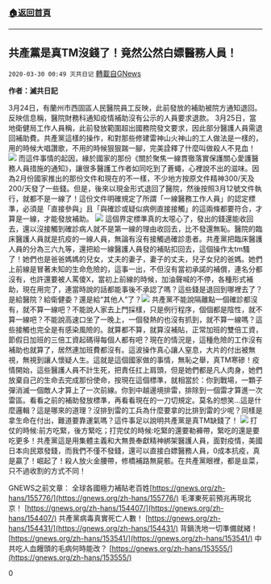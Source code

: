 ###  [:house:返回首頁](https://github.com/ourhimalayas/txt)
---

## 共產黨是真TM沒錢了！竟然公然白嫖醫務人員！
`2020-03-30 00:49 灭共日记` [轉載自GNews](https://gnews.org/zh-hant/156833/)

**作者：滅共日記**

3月24日，有蘭州市西固區人民醫院員工反映，此前發放的補助被院方通知退回。反映信息稱，醫院財務科通知疫情補助沒有公示的人員要求退款。 3月25日，當地衛健局工作人員稱，此前發放範圍超出國務院發文要求，因此部分醫護人員需退回補助費。共產黨這樣的操作，和對那些修建雷神山火神山的工人做法是一樣的，用的時候大唱讚歌，不用的時候狠狠踹一腳，完美詮釋了什麼叫做殺人不見血！
![](https://s3-ap-northeast-1.amazonaws.com/news.guo.offload.media/wp-content/uploads/2020/03/30004527/1-154.png)
而這件事情的起因，緣於國家的那份《關於聚焦一線貫徹落實保護關心愛護醫務人員措施的通知》，讓很多醫護工作者如同吃到了蒼蠅，心裡說不出的滋味。因為2月份國家推出的那份文件和現在的不一樣，不少地方按原文件精神300/天及200/天發了一些錢。但是，後來以現金形式退回了醫院，然後按照3月12號文件執行，就都不是一線了！這份文件明確規定了所謂「一線醫務工作人員」的認定標準，必須是「直接參與」且「與確診或疑似病例直接接觸」的這兩條都要符合，才算是一線，才能發放補助。
![](https://s3-ap-northeast-1.amazonaws.com/news.guo.offload.media/wp-content/uploads/2020/03/30004617/2-107.png)
這個界定標準真的太噁心了，發出的錢還能收回去，還以沒接觸到確診病人就不是第一線的理由收回去，比不發還無恥。醫院的臨床醫護人員就是抗疫的一線人員，無論有沒有接觸過確診患者。共產黨把臨床醫護人員的分為三六九等，還把給一線醫護人員發的補貼扣回去，這個操作太tm騷了！她們也是爸爸媽媽的兒女，丈夫的妻子，妻子的丈夫，兒子女兒的爸媽。她們上前線是冒著未知的生命危險的，這事一出，不但沒有當初承諾的補償，連名分都沒有，也許還要被人罵傻X，當初上前線的時候，加油聲喊的不停，各種形式補助，現在用完了，連當時說的話都能事後不承認了嗎？這些錢是退回到哪裡去了？是給醫院？給衛健委？還是給“其他人”了？​
![](https://s3-ap-northeast-1.amazonaws.com/news.guo.offload.media/wp-content/uploads/2020/03/30004406/3-80.jpg)
共產黨不能說隔離點一個確診都沒有，就不算一線吧？不能說人家去上門採樣，只是例行程序，個個都是陰性，就不算一線吧？不能說高速口坐了一晚上，一個發熱的也沒有抓到，就不算一線嗎？這些接觸也完全是有感染風險的。就算都不算，就算沒補貼，正常加班的雙倍工資，節假日加班的三倍工資起碼得每個人都有吧？現在的情況是，這種危險的工作沒有補助也就算了，居然連加班費都沒有。這波操作真心讓人窒息，大片的付出被無視，無視到讓人懷疑人生。這就是這個國家做的事情，無恥之舉，真TM寒磣！疫情開始，這些醫護人員不計生死，把責任扛上肩頭，但是她們都是凡人肉身，她們放棄自己的生命去完成那份使命，按現在這個標準，就相當於：你到戰場，一顆子彈消滅一個敵人才算上了一次前線。你到中越邊境排雷，排除到一個雷才算進一次雷區。看看之前的補助發放標準，再看看現在的一刀切規定。莫名的想笑…這是什麼邏輯？這是哪來的道理？沒排到雷的工兵為什麼要拿的比排到雷的少呢？同樣是拿生命在付出，難道要靠運氣嗎？這件事足以說明共產黨是真TM缺錢了！
![](https://s3-ap-northeast-1.amazonaws.com/news.guo.offload.media/wp-content/uploads/2020/03/30004337/4-1-28.jpg)
打仗的時候:前方吃緊，後方緊吃；打完仗的時候:吃緊的還要勒褲帶，緊吃的還是要吃更多！共產黨這是用集體主義和大無畏奉獻精神綁架醫護人員，面對疫情，美國日本向民眾發錢，而我們不僅不發錢，還可以直接白嫖醫務人員，0成本抗疫，真是贏了！崛起了！殺人放火金腰帶，修橋補路無屍骸。在共產黨眼裡，都是韭菜，只不過收割的方式不同！

GNEWS之前文章： 
全球各國極力補貼老百姓[https://gnews.org/zh-hans/155776/](https://gnews.org/zh-hans/155776/) 
毛澤東死前預兆再現北京！ [https://gnews.org/zh-hans/154407/](https://gnews.org/zh-hans/154407/) 
共產黨病毒真實死亡人數！ [https://gnews.org/zh-hans/154431/](https://gnews.org/zh-hans/154431/) 
背鍋洗地一切準備就緒！ [https://gnews.org/zh-hans/153541/](https://gnews.org/zh-hans/153541/) 
中共吃人血饅頭的毛病何時能改？ [https://gnews.org/zh-hans/153555/](https://gnews.org/zh-hans/153555/)

0
